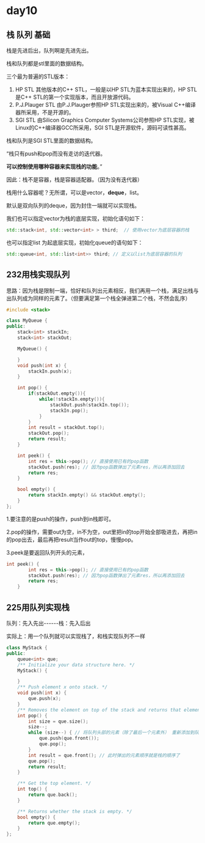 # day10

## 栈 队列 基础

栈是先进后出，队列啊是先进先出。

栈和队列都是stl里面的数据结构。

三个最为普遍的STL版本：

1. HP STL 其他版本的C++ STL，一般是以HP STL为蓝本实现出来的，HP STL是C++ STL的第一个实现版本，而且开放源代码。
2. P.J.Plauger STL 由P.J.Plauger参照HP STL实现出来的，被Visual C++编译器所采用，不是开源的。
3. SGI STL 由Silicon Graphics Computer Systems公司参照HP STL实现，被Linux的C++编译器GCC所采用，SGI STL是开源软件，源码可读性甚高。

栈和队列是SGI STL里面的数据结构。

“栈只有push和pop而没有走访的迭代器。

**可以控制使用哪种容器来实现栈的功能**。”

因此：栈不是容器，栈是容器适配器。（因为没有迭代器）

栈用什么容器呢？无所谓，可以是vector，**deque**，list。

默认是双向队列的deque，因为封住一端就可以实现栈。

我们也可以指定vector为栈的底层实现，初始化语句如下：

```cpp
std::stack<int, std::vector<int> > third;  // 使用vector为底层容器的栈
```

也可以指定list 为起底层实现，初始化queue的语句如下：

```cpp
std::queue<int, std::list<int>> third; // 定义以list为底层容器的队列
```

## 232用栈实现队列

思路：因为栈是限制一端，恰好和队列出元素相反，我们再用一个栈，满足出栈与出队列成为同样的元素了。（但要满足第一个栈全弹进第二个栈，不然会乱序）

```cpp
#include <stack>

class MyQueue {
public:
    stack<int> stackIn;
    stack<int> stackOut;

    MyQueue() {

    }
    void push(int x) {
        stackIn.push(x);
    }

    int pop() {
        if(stackOut.empty()){
            while(!stackIn.empty()){
                stackOut.push(stackIn.top());
                stackIn.pop();
            }
        }
        int result = stackOut.top();
        stackOut.pop();
        return result;
    }

    int peek() {
        int res = this->pop(); // 直接使用已有的pop函数
        stackOut.push(res); // 因为pop函数弹出了元素res，所以再添加回去
        return res;
    }

    bool empty() {
        return stackIn.empty() && stackOut.empty();
    }
};

```

1.要注意的是push的操作，push到in栈即可。

2.pop的操作，需要out为空，in不为空，out里把in的top开始全部吸进去，再把in的pop出去，最后再把result当作out的top，慢慢pop。

3.peek是要返回队列开头的元素，

```cpp
int peek() {
        int res = this->pop(); // 直接使用已有的pop函数
        stackOut.push(res); // 因为pop函数弹出了元素res，所以再添加回去
        return res;
    }
```

## 225用队列实现栈

队列：先入先出------栈：先入后出

实际上：用一个队列就可以实现栈了，和栈实现队列不一样

```cpp
class MyStack {
public:
    queue<int> que;
    /** Initialize your data structure here. */
    MyStack() {

    }
    /** Push element x onto stack. */
    void push(int x) {
        que.push(x);
    }
    /** Removes the element on top of the stack and returns that element. */
    int pop() {
        int size = que.size();
        size--;
        while (size--) { // 将队列头部的元素（除了最后一个元素外） 重新添加到队列尾部
            que.push(que.front());
            que.pop();
        }
        int result = que.front(); // 此时弹出的元素顺序就是栈的顺序了
        que.pop();
        return result;
    }

    /** Get the top element. */
    int top() {
        return que.back();
    }

    /** Returns whether the stack is empty. */
    bool empty() {
        return que.empty();
    }
};

```

